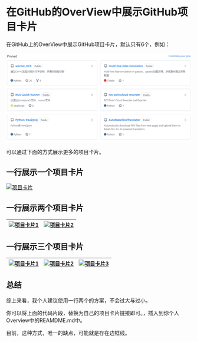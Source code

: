 # 在GitHub的OverView中展示GitHub项目卡片
在GitHub上的OverView中展示GitHub项目卡片，默认只有6个，例如：

![alt text](imgs/Pinned.png)

可以通过下面的方式展示更多的项目卡片。

## 一行展示一个项目卡片
[![项目卡片](https://github-readme-stats.vercel.app/api/pin/?username=Knighthood2001&repo=AutoBabelDocTranslator)](https://github.com/Knighthood2001/AutoBabelDocTranslator)

## 一行展示两个项目卡片
| [![项目卡片1](https://github-readme-stats.vercel.app/api/pin/?username=Knighthood2001&repo=AutoBabelDocTranslator)](https://github.com/Knighthood2001/AutoBabelDocTranslator) | [![项目卡片2](https://github-readme-stats.vercel.app/api/pin/?username=Knighthood2001&repo=quickGitPush)](https://github.com/Knighthood2001/quickGitPush) |
|---------------------------------------------------------------------------------------------------------------------------------------------------------------------------|---------------------------------------------------------------------------------------------------------------------------------------------------------------------------|


## 一行展示三个项目卡片

| [![项目卡片1](https://github-readme-stats.vercel.app/api/pin/?username=Knighthood2001&repo=quickGitPush)](https://github.com/Knighthood2001/quickGitPush) | [![项目卡片2](https://github-readme-stats.vercel.app/api/pin/?username=Knighthood2001&repo=Python-getScreenSize)](https://github.com/Knighthood2001/Python-getScreenSize) | [![项目卡片3](https://github-readme-stats.vercel.app/api/pin/?username=Knighthood2001&repo=Python-tree2proj)](https://github.com/Knighthood2001/Python-tree2proj) |
|-------------------------------------------------------------------------------------------------------------------------------------------------------------------|-------------------------------------------------------------------------------------------------------------------------------------------------------------------|-------------------------------------------------------------------------------------------------------------------------------------------------------------------|

## 总结

综上来看，我个人建议使用一行两个的方案，不会过大与过小。

你可以将上面的代码片段，替换为自己的项目卡片链接即可。，插入到你个人Overview中的REAMDME.md中。

目前，这种方式，唯一的缺点，可能就是存在边框线。
